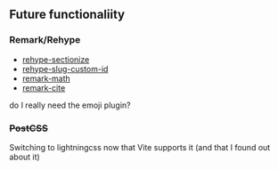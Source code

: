

## Future functionaliity

### Remark/Rehype

- [rehype-sectionize](https://github.com/hbsnow/rehype-sectionize)
- [rehype-slug-custom-id](https://github.com/unicorn-utterances/rehype-slug-custom-id)
- [remark-math](https://github.com/remarkjs/remark-math)
- [remark-cite](https://github.com/benrbray/remark-cite/tree/master/remark-cite)

do I really need the emoji plugin?


### ~~PostCSS~~

Switching to lightningcss now that Vite supports it (and that I found out about it)
